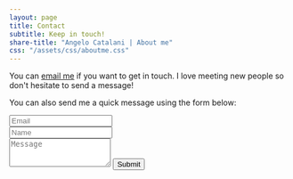 ```yaml
---
layout: page
title: Contact
subtitle: Keep in touch!
share-title: "Angelo Catalani | About me"
css: "/assets/css/aboutme.css"
---
```


<p>You can <a href="mailto:catalaniangelo@gmail.com?subject=Hello from angelocatalani.com">email me</a> if you want to get in touch. I love meeting new people so don't hesitate to send a message!</p>


<form action="https://formspree.io/f/xpzoqnee" method="POST" class="form" id="contact-form">
  <p>You can also send me a quick message using the form below:</p>
  <div class="row">
    <div class="col-6">
      <input type="email" name="_replyto" required="required" class="form-control form-control-lg" placeholder="Email" title="Email">
    </div>
    <div class="col-6">
      <input type="text" name="name" class="form-control form-control-lg" placeholder="Name" title="Name">
    </div>
  </div>
  <input type="hidden" name="_subject" value="New submission from angelocatalani.com">
  <textarea type="text" name="content" class="form-control form-control-lg" placeholder="Message" title="Message" required="required" rows="3"></textarea>
  <input type="text" name="_gotcha" style="display:none">
  <input type="hidden" name="_next" value="?message=Your message was sent successfully, thanks!" />
  <button type="submit" class="btn btn-lg btn-primary">Submit</button>
</form>
</div>
